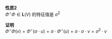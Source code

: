 **性质2**  
 $\Phi^\star\Phi\in\mathbf{L}(V)$ 的特征值是 $\sigma^2$  
  
**证明**  
 $\Phi^\star\Phi(v)=\Phi^\star(\sigma\cdot u)=\sigma\cdot\Phi^\star(u)=\sigma\cdot\sigma\cdot v=\sigma^2\cdot v$
